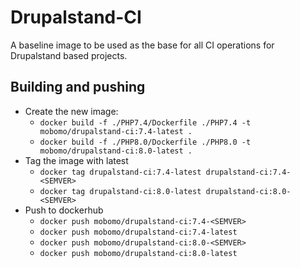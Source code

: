 # Drupalstand-CI

A baseline image to be used as the base for all CI operations for Drupalstand based projects.

## Building and pushing

* Create the new image:
  * `docker build -f ./PHP7.4/Dockerfile ./PHP7.4 -t mobomo/drupalstand-ci:7.4-latest .`
  * `docker build -f ./PHP8.0/Dockerfile ./PHP8.0 -t mobomo/drupalstand-ci:8.0-latest .`
* Tag the image with latest
  * `docker tag drupalstand-ci:7.4-latest drupalstand-ci:7.4-<SEMVER>`
  * `docker tag drupalstand-ci:8.0-latest drupalstand-ci:8.0-<SEMVER>`
* Push to dockerhub
  * `docker push mobomo/drupalstand-ci:7.4-<SEMVER>`
  * `docker push mobomo/drupalstand-ci:7.4-latest`
  * `docker push mobomo/drupalstand-ci:8.0-<SEMVER>`
  * `docker push mobomo/drupalstand-ci:8.0-latest`


